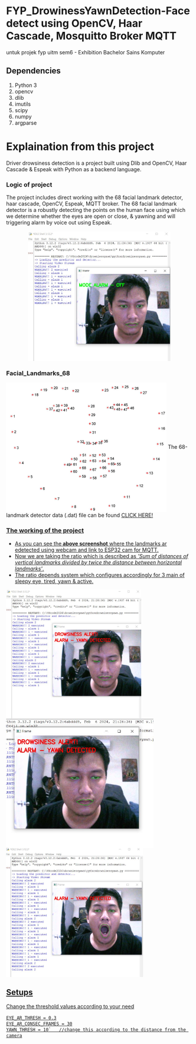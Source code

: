 # FYP_DrowinessYawnDetection-Face detect using OpenCV, Haar Cascade, Mosquitto Broker MQTT
untuk projek fyp uitm sem6 - Exhibition Bachelor Sains Komputer

## Dependencies
1. Python 3
2. opencv
3. dlib
4. imutils
5. scipy
6. numpy
7. argparse

# Explaination from this project
Driver drowsiness detection is a project built using Dlib and OpenCV, Haar Cascade & Espeak with Python as a backend language.
<h3>Logic of project</h3>
The project includes direct working with the 68 facial landmark detector, haar cascade, OpenCV, Espeak, MQTT broker.
The 68 facial landmark detector is a robustly detecting the points on the human face using which 
we determine whether the eyes are open or close, & yawning and will triggering alarm by voice out using Espeak.</br></br>
<center><img src="https://github.com/MirzaAzhar172/FYP_DrowinessYawnDetection-Face/blob/main/mode%20alarm%20off.JPG?raw=true" align="center" height="350"></center>
<h3>Facial_Landmarks_68</h3>
<img src="https://github.com/MirzaAzhar172/FYP_DrowinessYawnDetection-Face/blob/main/68-facial-landmarks.png?raw=true" align="center" height="350">
The 68-landmark detector data (.dat) file can be found <a href="https://github.com/Arijit1080/Drowsiness-and-Yawn-Detection-with-voice-alert-using-Dlib/blob/master/shape_predictor_68_face_landmarks.dat"> CLICK HERE!

<h3>The working of the project</h3>
<ul><li>As you can see the<b> above screenshot</b> where the landmarks ar edetected using webcam and link to ESP32 cam for MQTT.
<li>Now we are taking the ratio which is described as <i>'Sum of distances of vertical landmarks divided by twice the distance between horizontal landmarks'</i>.
<li>The ratio depends system which configures accordingly for 3 main  of sleepy eye, tired, yawn & active.</ul>
<p><img src="https://github.com/MirzaAzhar172/FYP_DrowinessYawnDetection-Face/blob/main/drowsiness.JPG?raw=true" align="center" height="350">
<img src="https://github.com/MirzaAzhar172/FYP_DrowinessYawnDetection-Face/blob/main/Capture.JPG?raw=true" align="center" height="350">
<img src="https://github.com/MirzaAzhar172/FYP_DrowinessYawnDetection-Face/blob/main/yawn.JPG?raw=true" align="center" height="350">

## Setups

Change the threshold values according to your need
```
EYE_AR_THRESH = 0.3
EYE_AR_CONSEC_FRAMES = 30
YAWN_THRESH = 10`	//change this according to the distance from the camera
```
